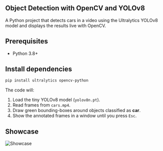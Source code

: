 ## Object Detection with OpenCV and YOLOv8
A Python project that detects cars in a video using the Ultralytics YOLOv8 model and displays the results live with OpenCV.

## Prerequisites

- Python 3.8+

## Install dependencies
```bash
pip install ultralytics opencv-python
```

The code will:
1. Load the tiny YOLOv8 model (`yolov8n.pt`).
2. Read frames from `cars.mp4`.
3. Draw green bounding-boxes around objects classified as **car**.
4. Show the annotated frames in a window until you press `Esc`.

## Showcase
![Showcase](https://github.com/user-attachments/assets/0b10767b-65f1-466e-b21d-cccb645147c3)
